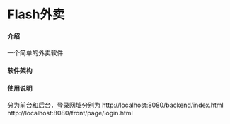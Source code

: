 # Flash外卖

#### 介绍
一个简单的外卖软件

#### 软件架构



#### 使用说明
分为前台和后台，登录网址分别为
http://localhost:8080/backend/index.html
http://localhost:8080/front/page/login.html
